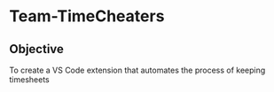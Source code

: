 # Team-TimeCheaters

## Objective
To create a VS Code extension that automates the process of keeping timesheets

